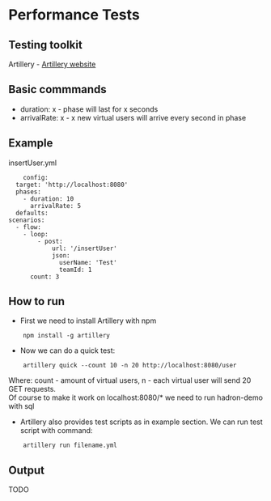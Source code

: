 # Performance Tests

## Testing toolkit

Artillery - [Artillery website](https://artillery.io/)

## Basic commmands

* duration: x - phase will last for x seconds
* arrivalRate: x - x new virtual users will arrive every second in phase

## Example

insertUser.yml

```
    config:
  target: 'http://localhost:8080'
  phases:
    - duration: 10
      arrivalRate: 5
  defaults:
scenarios:
  - flow:
    - loop:
        - post:
            url: '/insertUser'
            json:
              userName: 'Test'
              teamId: 1
      count: 3
```

## How to run

* First we need to install Artillery with npm

```
    npm install -g artillery
```

* Now we can do a quick test:

```
    artillery quick --count 10 -n 20 http://localhost:8080/user
```

Where: count - amount of virtual users, n - each virtual user will send 20 GET requests.  
Of course to make it work on localhost:8080/\* we need to run hadron-demo with sql

* Artillery also provides test scripts as in example section. We can run test script with command:

```
    artillery run filename.yml
```

## Output

TODO
